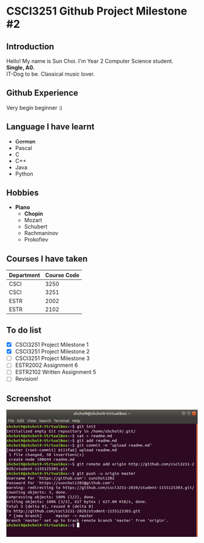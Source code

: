# CSCI3251 Github Project Milestone #2

## Introduction

Hello! My name is Sun Choi. I'm Year 2 Computer Science student.  
**Single, A0.**  
IT-Dog to be. Classical music lover.

## Github Experience

Very begin beginner :)

## Language I have learnt

* ~~German~~
* Pascal
* C
* C++
* Java
* Python

## Hobbies

* **Piano**
    - **Chopin**
    - Mozart
    - Schubert
    - Rachmaninov
    - Prokofiev

## Courses I have taken

| Department | Course Code |
| :--------- | :---------- |
| CSCI | 3250 |
| CSCI | 3251 |
| ESTR | 2002 |
| ESTR | 2102 |

## To do list

- [x] CSCI3251 Project Milestone 1
- [x] CSCI3251 Project Milestone 2
- [ ] CSCI3251 Project Milestone 3
- [ ] ESTR2002 Assignment 6
- [ ] ESTR2102 Written Assignment 5
- [ ] Revision!

## Screenshot

![](https://github.com/csci3251-2020/student-1155125303/blob/master/2.png)
